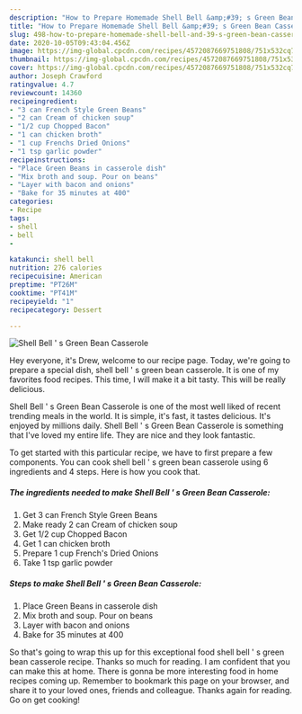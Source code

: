 ```yaml
---
description: "How to Prepare Homemade Shell Bell &amp;#39; s Green Bean Casserole"
title: "How to Prepare Homemade Shell Bell &amp;#39; s Green Bean Casserole"
slug: 498-how-to-prepare-homemade-shell-bell-and-39-s-green-bean-casserole
date: 2020-10-05T09:43:04.456Z
image: https://img-global.cpcdn.com/recipes/4572087669751808/751x532cq70/shell-bell-s-green-bean-casserole-recipe-main-photo.jpg
thumbnail: https://img-global.cpcdn.com/recipes/4572087669751808/751x532cq70/shell-bell-s-green-bean-casserole-recipe-main-photo.jpg
cover: https://img-global.cpcdn.com/recipes/4572087669751808/751x532cq70/shell-bell-s-green-bean-casserole-recipe-main-photo.jpg
author: Joseph Crawford
ratingvalue: 4.7
reviewcount: 14360
recipeingredient:
- "3 can French Style Green Beans"
- "2 can Cream of chicken soup"
- "1/2 cup Chopped Bacon"
- "1 can chicken broth"
- "1 cup Frenchs Dried Onions"
- "1 tsp garlic powder"
recipeinstructions:
- "Place Green Beans in casserole dish"
- "Mix broth and soup. Pour on beans"
- "Layer with bacon and onions"
- "Bake for 35 minutes at 400"
categories:
- Recipe
tags:
- shell
- bell
- 

katakunci: shell bell  
nutrition: 276 calories
recipecuisine: American
preptime: "PT26M"
cooktime: "PT41M"
recipeyield: "1"
recipecategory: Dessert

---
```



![Shell Bell &#39; s Green Bean Casserole](https://img-global.cpcdn.com/recipes/4572087669751808/751x532cq70/shell-bell-s-green-bean-casserole-recipe-main-photo.jpg)

Hey everyone, it's Drew, welcome to our recipe page. Today, we're going to prepare a special dish, shell bell &#39; s green bean casserole. It is one of my favorites food recipes. This time, I will make it a bit tasty. This will be really delicious.



Shell Bell &#39; s Green Bean Casserole is one of the most well liked of recent trending meals in the world. It is simple, it's fast, it tastes delicious. It's enjoyed by millions daily. Shell Bell &#39; s Green Bean Casserole is something that I've loved my entire life. They are nice and they look fantastic.


To get started with this particular recipe, we have to first prepare a few components. You can cook shell bell &#39; s green bean casserole using 6 ingredients and 4 steps. Here is how you cook that.

<!--inarticleads1-->

##### The ingredients needed to make Shell Bell &#39; s Green Bean Casserole:

1. Get 3 can French Style Green Beans
1. Make ready 2 can Cream of chicken soup
1. Get 1/2 cup Chopped Bacon
1. Get 1 can chicken broth
1. Prepare 1 cup French&#39;s Dried Onions
1. Take 1 tsp garlic powder




<!--inarticleads2-->

##### Steps to make Shell Bell &#39; s Green Bean Casserole:

1. Place Green Beans in casserole dish
1. Mix broth and soup. Pour on beans
1. Layer with bacon and onions
1. Bake for 35 minutes at 400




So that's going to wrap this up for this exceptional food shell bell &#39; s green bean casserole recipe. Thanks so much for reading. I am confident that you can make this at home. There is gonna be more interesting food in home recipes coming up. Remember to bookmark this page on your browser, and share it to your loved ones, friends and colleague. Thanks again for reading. Go on get cooking!
